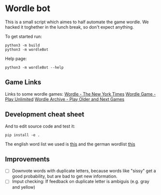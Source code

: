 # Wordle bot

This is a small script which aimes to half automate the game wordle.
We hacked it toghether in the lunch break, so don't expect anything. 

To get started run:
```
python3 -m build
python3 -m wordleBot
```

Help page:
```
python3 -m wordleBot --help
```

## Game Links
Links to some wordle games: 
[Wordle - The New York Times](https://www.nytimes.com/games/wordle/index.html)
[Wordle Game - Play Unlimited](https://wordlegame.org/)
[Wordle Archive - Play Older and Next Games](https://wordle-play.com/wordle-archive)

## Development cheat sheet
And to edit source code and test it:
```
pip install -e . 
```
  
The english word list we used is [this](https://www-personal.umich.edu/~jlawler/wordlist.html) and the german wordlist [this](https://gist.github.com/MarvinJWendt/2f4f4154b8ae218600eb091a5706b5f4)

## Improvements
- [ ] Downvote words with duplicate letters, because words like "sissy" get a good probability, but are bad to get new information.
- [ ] Imput checking: If feedback on duplicate letter is ambiguis (e.g. gray and yellow)